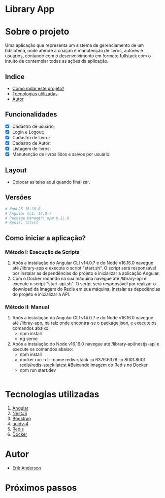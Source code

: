 # Library App
# Sobre o projeto
Uma aplicação que representa um sistema de gerenciamento de um biblioteca, onde atende a criação e manutenção de livros, autores e usuários, contando com o desenvolvimento em formato fullstack com o intuito de contemplar todas as ações da aplicação.
## Indice
- <a href="#rodar">Como rodar este projeto?</a>
- <a href="#tecnologias">Tecnologias utilizadas</a>
- <a href="#autor">Autor</a>
## Funcionalidades
- [x] Cadastro de usuário;
- [x] Login e Logout;
- [x] Cadastro de Livro;
- [x] Cadastro de Autor;
- [x] Listagem de livros;
- [x] Manutenção de livros lidos e salvos por usuário.
## Layout
- Colocar as telas aqui quando finalizar.
## Versões
```bash
# NodeJS 16.16.0
# Angular CLI: 14.0.7
# Package Manager: npm 8.11.0
# Redis: latest
```
## Como iniciar a aplicação?

### Método I: Execução de Scripts
1. Após a instalação do Angular CLI v14.0.7 e do Node v16.16.0 navegue até /library-app e execute o script "start.sh". O script será responsável por instalar as dependências do projeto e inicializar a aplicação Angular.
2. Com o Docker rodando na sua máquina navegue até /library-api e execute o script "start-api.sh". O script será responsável por realizar o download da imagem do Redis em sua máquina, instalar as depedências do projeto e inicializar a API.

### Método II: Manual
1. Após a instalação do Angular CLI v14.0.7 e do Node v16.16.0 navegue até /libray-app, na raiz onde encontra-se o package.json, e execute os comandos abaixo:
   - npm install
   - ng serve
2. Após a instalação do Node v16.16.0 navegue até /library-api/nestjs-api e execute os comandos abaixo:
   - npm install
   - docker run -d --name redis-stack -p 6379:6379 -p 8001:8001 redis/redis-stack:latest #Baixando imagem do Redis no Docker
   - npm run start:dev
```bash


```
# Tecnologias utilizadas
1. [Angular](https://angular.io/)
2. [NestJS](https://nestjs.com/)
3. [Boostrap](https://getbootstrap.com/)
4. [uuidv-4](https://www.npmjs.com/package/uuidv4)
5. [Redis](https://redis.com/pt/)
6. [Docker](https://www.docker.com/)
# Autor
- [Erik Anderson](https://www.linkedin.com/in/erik-de-morais-740a44234/)
# Próximos passos
